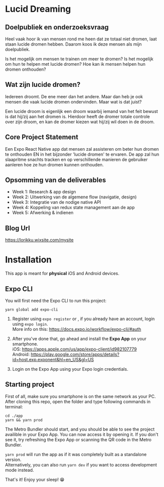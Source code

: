 # Lucid Dreaming

## Doelpubliek en onderzoeksvraag

Heel vaak hoor ik van mensen rond me heen dat ze totaal niet dromen, laat staan lucide dromen hebben. Daarom koos ik deze mensen als mijn doelpubliek. 


Is het mogelijk om mensen te trainen om meer te dromen? Is het mogelijk om hun te helpen met lucide dromen? Hoe kan ik mensen helpen hun dromen onthouden?

## Wat zijn lucide dromen?

Iedereen droomt. De ene meer dan het andere. Maar dan heb je ook mensen die vaak lucide dromen ondervinden. Maar wat is dat juist?

Een lucide droom is eigenlijk een droom waarbij iemand van het feit bewust is dat hij/zij aan het dromen is. Hierdoor heeft de dromer totale controle over zijn droom, en kan de dromer kiezen wat hij/zij wil doen in de droom.

## Core Project Statement

Een Expo React Native app dat mensen zal assisteren om beter hun dromen te onthouden EN in het bijzonder 'lucide dromen' te ervaren. De app zal hun slaapritme snachts tracken en op verschillende manieren de gebruiker aanleren hoe ze hun dromen kunnen onthouden.

## Opsomming van de deliverables

- Week 1: Research & app design
- Week 2: Uitwerking van de algemene flow (navigatie, design)
- Week 3: Integratie van de nodige native API
- Week 4: Koppeling van redux state management aan de app
- Week 5: Afwerking & indienen

## Blog Url

https://lorikku.wixsite.com/mysite

# Installation

This app is meant for **physical** iOS and Android devices.  

## Expo CLI
You will first need the Expo CLI to run this project:  
```
yarn global add expo-cli
```

1. Register using `expo register` or , if you already have an account, login using `expo login`.  
More info on this: https://docs.expo.io/workflow/expo-cli/#auth

2. After you've done that, go ahead and install the **Expo App** on your smartphone.  
iOS: https://apps.apple.com/us/app/expo-client/id982107779  
Android: https://play.google.com/store/apps/details?id=host.exp.exponent&hl=en_US&gl=US

3. Login on the Expo App using your Expo login credentials.

## Starting project

First of all, make sure you smartphone is on the same network as your PC.  
After cloning this repo, open the folder and type following commands in terminal:
```
cd ./app
yarn && yarn prod
```
The Metro Bundler should start, and you should be able to see the project availible in your Expo App. You can now access it by opening it. If you don't see it, try refreshing the Expo App or scanning the QR code in the Metro Bundler.

`yarn prod` will run the app as if it was completely built as a standalone version.  
Alternatively, you can also run `yarn dev` if you want to access development mode instead.

That's it! Enjoy your sleep! &#128513;
